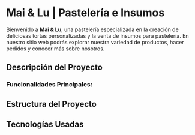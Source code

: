 # Mai & Lu | Pastelería e Insumos

Bienvenido a **Mai & Lu**, una pastelería especializada en la creación de deliciosas tortas personalizadas y la venta de insumos para pastelería. En nuestro sitio web podrás explorar nuestra variedad de productos, hacer pedidos y conocer más sobre nosotros. 

## Descripción del Proyecto


### Funcionalidades Principales:


## Estructura del Proyecto


## Tecnologías Usadas

